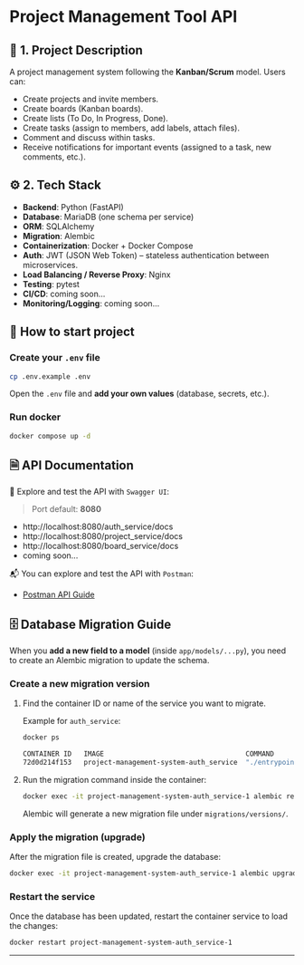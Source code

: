 # Project Management Tool API

## 📝 1. Project Description

A project management system following the **Kanban/Scrum** model. Users can:

-   Create projects and invite members.
-   Create boards (Kanban boards).
-   Create lists (To Do, In Progress, Done).
-   Create tasks (assign to members, add labels, attach files).
-   Comment and discuss within tasks.
-   Receive notifications for important events (assigned to a task, new comments, etc.).

## ⚙️ 2. Tech Stack

-   **Backend**: Python (FastAPI)
-   **Database**: MariaDB (one schema per service)
-   **ORM**: SQLAlchemy
-   **Migration**: Alembic
-   **Containerization**: Docker + Docker Compose
-   **Auth**: JWT (JSON Web Token) – stateless authentication between microservices.
-   **Load Balancing / Reverse Proxy**: Nginx
-   **Testing**: pytest
-   **CI/CD**: coming soon...
-   **Monitoring/Logging**: coming soon...

## 🚀 How to start project

### Create your `.env` file

```bash
cp .env.example .env
```

Open the `.env` file and **add your own values** (database, secrets, etc.).

### Run docker

```bash
docker compose up -d
```

## 🗎 API Documentation

📖 Explore and test the API with `Swagger UI`:

> Port default: **8080**

-   http://localhost:8080/auth_service/docs
-   http://localhost:8080/project_service/docs
-   http://localhost:8080/board_service/docs
-   coming soon...

📬 You can explore and test the API with `Postman`:

-   [Postman API Guide](https://documenter.getpostman.com/view/25520088/2sB3BLjTTi)

## 🗄️ Database Migration Guide

When you **add a new field to a model** (inside `app/models/...py`), you need to create an Alembic migration to update the schema.

### Create a new migration version

1. Find the container ID or name of the service you want to migrate.

    Example for `auth_service`:

    ```bash
    docker ps
    ```

    ```bash
    CONTAINER ID   IMAGE                                   COMMAND            NAMES
    72d0d214f153   project-management-system-auth_service  "./entrypoint.sh" project-management-system-auth_service-1
    ```

2. Run the migration command inside the container:

    ```bash
    docker exec -it project-management-system-auth_service-1 alembic revision --autogenerate -m "Your message"
    ```

    Alembic will generate a new migration file under `migrations/versions/`.

### Apply the migration (upgrade)

After the migration file is created, upgrade the database:

```bash
docker exec -it project-management-system-auth_service-1 alembic upgrade head
```

### Restart the service

Once the database has been updated, restart the container service to load the changes:

```bash
docker restart project-management-system-auth_service-1
```

---

